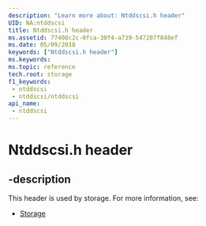 ```yaml
---
description: "Learn more about: Ntddscsi.h header"
UID: NA:ntddscsi
title: Ntddscsi.h header
ms.assetid: 77408c2c-0fca-30f4-a739-547207f848ef
ms.date: 05/09/2018
keywords: ["Ntddscsi.h header"]
ms.keywords: 
ms.topic: reference
tech.root: storage
f1_keywords:
 - ntddscsi
 - ntddscsi/ntddscsi
api_name:
 - ntddscsi
---
```


# Ntddscsi.h header


## -description

This header is used by storage. For more information, see:

- [Storage](../_storage/index.md)

